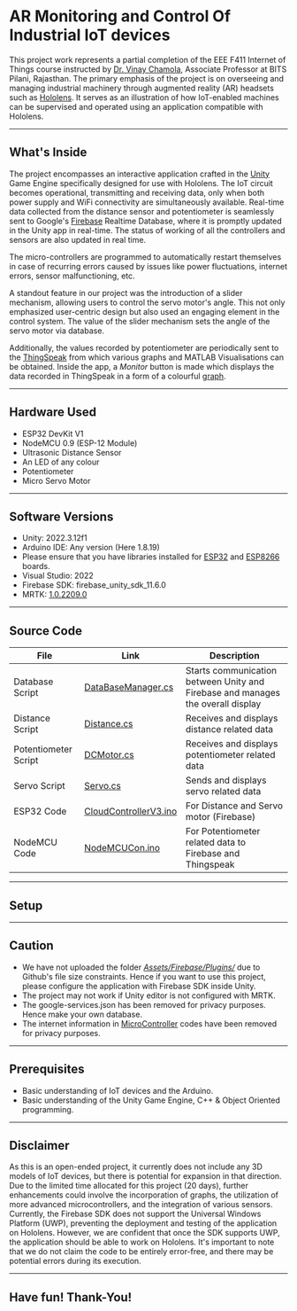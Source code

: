 # AR Monitoring and Control Of Industrial IoT devices

This project work represents a partial completion of the EEE F411 Internet of Things course instructed by [Dr. Vinay Chamola](https://web.bits-pilani.ac.in/pilani/vinaychamola/profile), Associate Professor at BITS Pilani, Rajasthan. The primary emphasis of the project is on overseeing and managing industrial machinery through augmented reality (AR) headsets such as [Hololens](https://www.microsoft.com/en-us/hololens). It serves as an illustration of how IoT-enabled machines can be supervised and operated using an application compatible with Hololens.

---
## What's Inside

The project encompasses an interactive application crafted in the [Unity](https://unity.com/) Game Engine specifically designed for use with Hololens. The IoT circuit becomes operational, transmitting and receiving data, only when both power supply and WiFi connectivity are simultaneously available. Real-time data collected from the distance sensor and potentiometer is seamlessly sent to Google's [Firebase](https://firebase.google.com/) Realtime Database, where it is promptly updated in the Unity app in real-time. The status of working of all the controllers and sensors are also updated in real time.

The micro-controllers are programmed to automatically restart themselves in case of recurring errors caused by issues like power fluctuations, internet errors, sensor malfunctioning, etc.

A standout feature in our project was the introduction of a slider mechanism, allowing users to control the servo motor's angle. This not only emphasized user-centric design but also used an engaging element in the control system. The value of the slider mechanism sets the angle of the servo motor via database.

Additionally, the values recorded by potentiometer are periodically sent to the [ThingSpeak](https://thingspeak.com/) from which various graphs and MATLAB Visualisations can be obtained. Inside the app, a <em>Monitor</em> button is made which displays the data recorded in ThingSpeak in a form of a colourful [graph](Images/ThingSpeakGraph.png).

---
## Hardware Used
- ESP32 DevKit V1
- NodeMCU 0.9 (ESP-12 Module)
- Ultrasonic Distance Sensor
- An LED of any colour
- Potentiometer
- Micro Servo Motor
---
## Software Versions
- Unity: 2022.3.12f1
- Arduino IDE: Any version (Here 1.8.19)
- Please ensure that you have libraries installed for [ESP32](https://randomnerdtutorials.com/getting-started-with-esp32/#esp32-arduino-ide) and [ESP8266](https://randomnerdtutorials.com/how-to-install-esp8266-board-arduino-ide/) boards.
- Visual Studio: 2022
- Firebase SDK: firebase_unity_sdk_11.6.0
- MRTK: [1.0.2209.0](https://www.microsoft.com/en-us/download/details.aspx?id=102778) 
---
## Source Code

| File | Link | Description |
| ---- | ---- | ---------- |
| Database Script | [DataBaseManager.cs](Assets/DataBaseManager.cs) | Starts communication between Unity and Firebase and manages the overall display |
| Distance Script | [Distance.cs](Assets/Distance.cs) | Receives and displays distance related data |
| Potentiometer Script | [DCMotor.cs](Assets/DCMotor.cs) | Receives and displays potentiometer related data |
| Servo Script | [Servo.cs](Assets/Servo.cs) | Sends and displays servo related data |
| ESP32 Code | [CloudControllerV3.ino](MicroController/CloudControllerV3/CloudControllerV3.ino) | For Distance and Servo motor (Firebase) |
| NodeMCU Code | [NodeMCUCon.ino](MicroController/NodeMCUCon/NodeMCUCon.ino) | For Potentiometer related data to Firebase and Thingspeak|

---
## Setup

[](Images/CircuitDiagram.png)

---
## Caution

- We have not uploaded the folder <em>[Assets/Firebase/Plugins/](Assets/Firebase/)</em> due to Github's file size constraints. Hence if you want to use this project, please configure the application with Firebase SDK inside Unity.
- The project may not work if Unity editor is not configured with MRTK.
- The google-services.json has been removed for privacy purposes. Hence make your own database.
- The internet information in [MicroController](MicroController/) codes have been removed for privacy purposes.

---
## Prerequisites

- Basic understanding of IoT devices and the Arduino.
- Basic understanding of the Unity Game Engine, C++ & Object Oriented programming.

---
## Disclaimer

As this is an open-ended project, it currently does not include any 3D models of IoT devices, but there is potential for expansion in that direction. Due to the limited time allocated for this project (20 days), further enhancements could involve the incorporation of graphs, the utilization of more advanced microcontrollers, and the integration of various sensors. Currently, the Firebase SDK does not support the Universal Windows Platform (UWP), preventing the deployment and testing of the application on Hololens. However, we are confident that once the SDK supports UWP, the application should be able to work on Hololens. It's important to note that we do not claim the code to be entirely error-free, and there may be potential errors during its execution.

---
## Have fun! Thank-You!